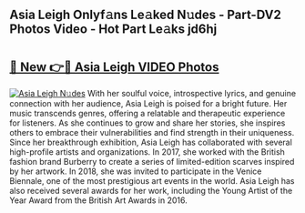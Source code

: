 ## Asia Leigh Onlyf𝚊ns Le𝚊ked N𝚞des - Part-DV2 Photos Video - Hot Part Le𝚊ks jd6hj

# <h2><a href="http://ac32420.deff.icu/?id=Asia+Leigh">🔗 New 👉🔴 Asia Leigh VIDEO Photos</a></h2>

[![Asia Leigh N𝚞des](https://i.imgur.com/rIISA9y.gif)](http://ac32420.deff.icu/?id=Asia+Leigh)
With her soulful voice, introspective lyrics, and genuine connection with her audience, Asia Leigh is poised for a bright future. Her music transcends genres, offering a relatable and therapeutic experience for listeners. As she continues to grow and share her stories, she inspires others to embrace their vulnerabilities and find strength in their uniqueness. Since her breakthrough exhibition, Asia Leigh has collaborated with several high-profile artists and organizations. In 2017, she worked with the British fashion brand Burberry to create a series of limited-edition scarves inspired by her artwork. In 2018, she was invited to participate in the Venice Biennale, one of the most prestigious art events in the world. Asia Leigh has also received several awards for her work, including the Young Artist of the Year Award from the British Art Awards in 2016.
